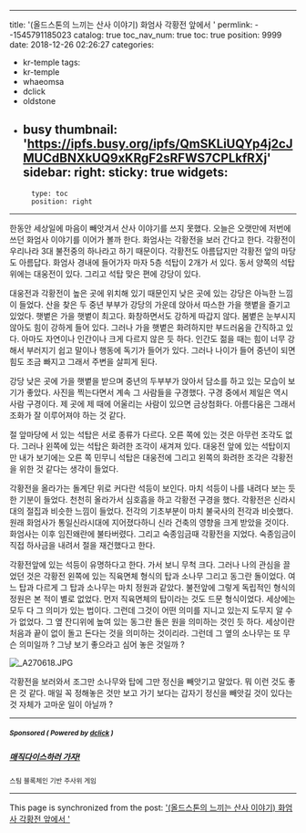 
---
title: '(올드스톤의 느끼는 산사 이야기) 화엄사 각황전 앞에서 '
permlink: --1545791185023
catalog: true
toc_nav_num: true
toc: true
position: 9999
date: 2018-12-26 02:26:27
categories:
- kr-temple
tags:
- kr-temple
- whaeomsa
- dclick
- oldstone
- busy
thumbnail: 'https://ipfs.busy.org/ipfs/QmSKLiUQYp4j2cJMUCdBNXkUQ9xKRgF2sRFWS7CPLkfRXj'
sidebar:
    right:
        sticky: true
widgets:
    -
        type: toc
        position: right
---


한동안 세상일에 마음이 빼앗겨서 산사 이야기를 쓰지 못했다. 오늘은 오랫만에 저번에 쓰던 화엄사 이야기를 이어가 볼까 한다. 화엄사는 각황전을 보러 간다고 한다. 각황전이 우리나라 3대 불전중의 하나라고 하기 때문이다. 각황전도 아름답지만 각황전 앞의 마당도 아름답다. 화엄사 경내에 들어가자 마자 5층 석탑이 2개가 서 있다. 동서 양쪽의 석탑위에는 대웅전이 있다. 그리고 석탑 맞은 편에 강당이 있다. 

대웅전과 각황전이 높은 곳에 위치해 있기 때문인지 낮은 곳에 있는 강당은 아늑한 느낌이 들었다. 산을 찾은 두 중년 부부가 강당의 가운데 앉아서 따스한 가을 햇볕을 즐기고 있었다. 햇볕은 가을 햇볕이 최고다. 화창하면서도 강하게 따갑지 않다. 봄볕은 눈부시지 않아도 힘이 강하게 들어 있다. 그러나 가을 햇볕은 화려하지만 부드러움을 간직하고 있다. 아마도 자연이나 인간이나 크게 다르지 않은 듯 하다. 인간도 젊을 때는 힘이 너무 강해서 부러지기 쉽고 말이나 행동에 독기가 들어가 있다. 그러나 나이가 들어 중년이 되면 힘도 조금 빠지고 그래서 주변을 살피게 된다. 

강당 낮은 곳에 가을 햇볕을 받으며 중년의 두부부가 앉아서 담소를 하고 있는 모습이 보기가 좋았다. 사진을 찍는다면서 계속 그 사람들을 구경했다. 구경 중에서 제일은 역시 사람 구경이다. 제 곳에 제 때에 어울리는 사람이 있으면 금상첨화다. 아름다움은 그래서 조화가 잘 이루어져야 하는 것 같다. 

절 앞마당에 서 있는 석탑은 서로 종류가 다르다. 오른 쪽에 있는 것은 아무런 조각도 없다. 그러나 왼쪽에 있는 석탑은 화려한 조각이 새겨져 있다. 대웅전 앞에 있는 석탑이지만 내가 보기에는 오른 쪽 민무니 석탑은 대웅전에 그리고 왼쪽의 화려한 조각은 각황전을 위한 것 같다는 생각이 들었다. 

각황전을 올라가는 돌계단 위로 커다란 석등이 보인다. 마치 석등이 나를 내려다 보는 듯한 기분이 들었다. 천천히 올라가서 심호흡을 하고 각황전 구경을 했다. 각황전은 신라시대의 절집과 비슷한 느낌이 들었다. 전각의 기초부분이 마치 불국사의 전각과 비슷했다. 원래 화엄사가 통일신라시대에 지어졌다하니 신라 건축의 영향을 크게 받았을 것이다. 화엄사는 이후 임진왜란에 불타버렸다. 그리고 숙종임금때 각황전을 지었다. 숙종임금이 직접 하사금을 내려서 절을 재건했다고 한다. 

각황전앞에 있는 석등이 유명하다고 한다. 가서 보니 무척 크다. 그러나 나의 관심을 끌었던 것은 각황전 왼쪽에 있는 직육면체 형식의 탑과 소나무 그리고 동그란 돌이었다. 여느 탑과 다르게 그 탑과 소나무는 마치 정원과 같았다. 불전앞에 그렇게 독립적인 형식의 정원은 본 적이 별로 없었다. 먼저 직육면체의 탑이라는 것도 드문 형식이었다. 세상에는 모두 다 그 의미가 있는 법이다. 그런데 그것이 어떤 의미를 지니고 있는지 도무지 알 수가 없었다. 그 옆 잔디위에 높여 있는 동그란 돌은 원을 의미하는 것인 듯 하다. 세상이란 처음과 끝이 없이 돌고 돈다는 것을 의미하는 것이리라. 그런데 그 옆의 소나무는 또 무슨 의미일까 ? 그냥 보기 좋으라고 심어 놓은 것일까 ? 

![_A270618.JPG](https://ipfs.busy.org/ipfs/QmSKLiUQYp4j2cJMUCdBNXkUQ9xKRgF2sRFWS7CPLkfRXj)


각황전을 보러와서 조그만 소나무와 탑에 그만 정신을 빼앗기고 말았다. 뭐 이런 것도 좋은 것 같다. 매일 꼭 정해놓은 것만 보고 가기 보다는 갑자기 정신을 빼앗길 것이 있다는 것 자체가 고마운 일이 아닐까 ?

---

#####  <sub> **Sponsored ( Powered by [dclick](https://www.dclick.io) )** </sub>
##### [매직다이스하러 가자!](https://api.dclick.io/v1/c?x=eyJhbGciOiJIUzI1NiIsInR5cCI6IkpXVCJ9.eyJjIjoib2xkc3RvbmUiLCJzIjoiLS0xNTQ1NzkxMTg1MDIzIiwiYSI6WyJ0LTEyNDIiXSwidXJsIjoiaHR0cHM6Ly9tYWdpYy1kaWNlLmNvbS8_cmVmPWpheWRpaCIsImlhdCI6MTU0NTc5MTE4NSwiZXhwIjoxODYxMTUxMTg1fQ.aHuZ7EkJLTnpZDIk7jTHuoTtdCuKvdfB7RImvnKzj9A)
<sup>스팀 블록체인 기반 주사위 게임</sup>
</center>

- - -

This page is synchronized from the post: ['(올드스톤의 느끼는 산사 이야기) 화엄사 각황전 앞에서 '](https://steemit.com/@oldstone/--1545791185023)
